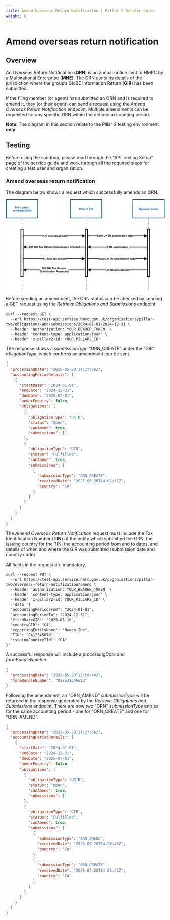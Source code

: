 ```yaml
---
title: Amend Overseas Return Notification | Pillar 2 Service Guide
weight: 8
---
```


# Amend overseas return notification

## Overview

An Overseas Return Notification (**ORN**) is an annual notice sent to HMRC by a Multinational Enterprise (**MNE**). The ORN contains details of the jurisdiction where the group’s GloBE Information Return (**GIR**) has been submitted. 

If the filing member (or agent) has submitted an ORN and is required to amend it, they (or their agent) can send a request using the *Amend Overseas Return Notification* endpoint. Multiple amendments can be requested for any specific ORN within the defined accounting period. 

**Note**: The diagram in this section relate to the Pillar 2 testing environment **only**. 

## Testing

Before using the sandbox, please read through the "API Testing Setup" page of the service guide and work through all the required steps for creating a test user and organisation.

### Amend overseas return notification

The diagram below shows a request which successfully amends an ORN. 

<a href="figures/amenduktr-test-sequence.svg" target="blank"><img src="figures/amenduktr-test-sequence.svg" alt="Sequence diagram showing REST calls for testing Amend Overseas Return Notification" style="width:520px;"/></a>

Before sending an amendment, the ORN status can be checked by sending a GET request using the *Retrieve Obligations and Submissions* endpoint.

```shell
curl --request GET \
  --url https://test-api.service.hmrc.gov.uk/organisations/pillar-two/obligations-and-submissions/2024-01-01/2024-12-31 \
  --header 'authorization: YOUR_BEARER_TOKEN' \
  --header 'content-type: application/json' \
  --header 'x-pillar2-id: YOUR_PILLAR2_ID'
```

The response shows a *submissionType* “ORN_CREATE” under the “GIR” *obligationType*, which confirms an amendment can be sent. 

```json
{
  "processingDate": "2025-05-20T14:27:06Z",
  "accountingPeriodDetails": [
    {
      "startDate": "2024-01-01",
      "endDate": "2024-12-31",
      "dueDate": "2025-07-01",
      "underEnquiry": false,
      "obligations": [
        {
          "obligationType": "UKTR",
          "status": "Open",
          "canAmend": true,
          "submissions": []
        },
        {
          "obligationType": "GIR",
          "status": "Fulfilled",
          "canAmend": true,
          "submissions": [
            {
              "submissionType": "ORN_CREATE",
              "receivedDate": "2025-05-20T14:08:41Z",
              "country": "CA"
            }
          ]
        }
      ]
    }
  ]
}
```

The *Amend Overseas Return Notification* request must include the Tax Identification Number (**TIN**) of the entity which submitted the ORN, the issuing country for the TIN, the accounting period from and to dates, and details of when and where the GIR was submitted (submission date and country code).
 
All fields in the request are mandatory.  

```shell
curl --request PUT \
  --url https://test-api.service.hmrc.gov.uk/organisations/pillar-two/overseas-return-notification/amend \
  --header 'authorization: YOUR_BEARER_TOKEN' \
  --header 'content-type: application/json' \
  --header 'x-pillar2-id: YOUR_PILLAR2_ID' \
  --data '{
  "accountingPeriodFrom": "2024-01-01",
  "accountingPeriodTo": "2024-12-31",
  "filedDateGIR": "2025-01-10",
  "countryGIR": "CA",
  "reportingEntityName": "Newco Inc",
  "TIN": "CA12345678",
  "issuingCountryTIN": "CA"
}'
```
A successful response will include a *processingDate* and *formBundleNumber*. 

```json
{
  "processingDate": "2025-05-20T12:59:44Z",
  "formBundleNumber": "828631306613"
}
```

Following the amendment, an “ORN_AMEND” *submissionType* will be returned in the response generated by the *Retrieve Obligations and Submissions* endpoint. There are now two "ORN" *submissionType* entries for the same accounting period - one for “ORN_CREATE” and one for “ORN_AMEND”.

```json
{
  "processingDate": "2025-05-20T14:27:06Z",
  "accountingPeriodDetails": [
    {
      "startDate": "2024-01-01",
      "endDate": "2024-12-31",
      "dueDate": "2025-07-01",
      "underEnquiry": false,
      "obligations": [
        {
          "obligationType": "UKTR",
          "status": "Open",
          "canAmend": true,
          "submissions": []
        },
        {
          "obligationType": "GIR",
          "status": "Fulfilled",
          "canAmend": true,
          "submissions": [
            {
              "submissionType": "ORN_AMEND",
              "receivedDate": "2025-05-20T14:26:46Z",
              "country": "CA"
            },
            {
              "submissionType": "ORN_CREATE",
              "receivedDate": "2025-05-20T14:08:41Z",
              "country": "CA"
            }
          ]
        }
      ]
    }
  ]
}
```




